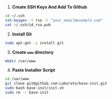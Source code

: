 1. **Create SSH Keys And Add To Github**
  ```bash
  cd ~/.ssh
  ssh-keygen -t rsa -C "your_email@example.com"
  cat ~/.ssh/id_rsa.pub
  ```

2. **Install Git**
  ```bash
  sudo apt-get -y install git
  ```

3. **Create ```www``` directory**
  ```bash
  mkdir /var/www
```

4. **Paste Installer Script**
  ```bash
  cd /var/www
  git clone git@github.com:Laborate/base-init.git
  sudo bash base-init/init.sh
  sudo rm -r base-init
  ```
